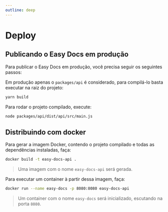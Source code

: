 ```yaml
---
outline: deep
---
```


# Deploy

## Publicando o Easy Docs em produção

Para publicar o Easy Docs em produção, você precisa seguir os seguintes passos:

Em produção apenas o `packages/api` é considerado, para compilá-lo basta executar na raiz do projeto:

```sh
yarn build
```

Para rodar o projeto compilado, execute:

```sh
node packages/api/dist/api/src/main.js
```

## Distribuindo com docker

Para gerar a imagem Docker, contendo o projeto compilado e todas as dependências instaladas, faça:

```sh
docker build -t easy-docs-api .
```

> Uma imagem com o nome `easy-docs-api` será gerada.

Para executar um container à partir dessa imagem, faça:

```sh
docker run --name easy-docs -p 8080:8080 easy-docs-api
```

> Um container com o nome `easy-docs` será inicializado, escutando na porta `8080`.
